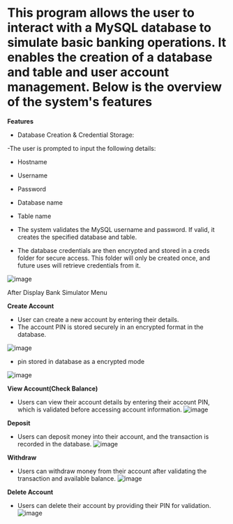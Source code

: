 # This program allows the user to interact with a MySQL database to simulate basic banking operations. It enables the creation of a database and table and user account management. Below is the overview of the system's features

**Features**
- Database Creation & Credential Storage:

-The user is prompted to input the following details:
- Hostname
- Username
- Password
- Database name
- Table name

- The system validates the MySQL username and password. If valid, it creates the specified database and table.
- The database credentials are then encrypted and stored in a creds folder for secure access. This folder will only be created once, and future uses will retrieve credentials from it.

![image](https://github.com/user-attachments/assets/f87728c1-a7f2-4a50-afa1-dd27a83c443e)

After Display Bank Simulator Menu

**Create Account**
- User can create a new account by entering their details.
- The account PIN is stored securely in an encrypted format in the database.
  
![image](https://github.com/user-attachments/assets/6895d3ad-2153-4718-90d3-e4795f4b38df)

- pin stored in database as a encrypted mode

![image](https://github.com/user-attachments/assets/0fec5bb8-eb3e-4064-827b-64264ed47ab7)

**View Account(Check Balance)**
- Users can view their account details by entering their account PIN, which is validated before accessing account information.
![image](https://github.com/user-attachments/assets/397929bd-b208-4b54-ad44-da61d4c2ff59)

**Deposit**
- Users can deposit money into their account, and the transaction is recorded in the database.
![image](https://github.com/user-attachments/assets/2582ea9c-1e1b-4585-86aa-74d7b6155261)

**Withdraw**
- Users can withdraw money from their account after validating the transaction and available balance.
![image](https://github.com/user-attachments/assets/625cf9de-9c62-4575-8ba9-3194807f6788)

**Delete Account**
- Users can delete their account by providing their PIN for validation.
![image](https://github.com/user-attachments/assets/9fa8f010-b81f-462f-9b76-44ad64d03c19)


